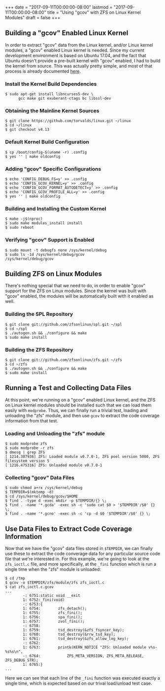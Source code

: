 +++
date = "2017-09-11T00:00:00-08:00"
lastmod = "2017-09-11T00:00:00-08:00"
title = "Using \"gcov\" with ZFS on Linux Kernel Modules"
draft = false
+++

## Building a "gcov" Enabled Linux Kernel

In order to extract "gcov" data from the Linux kernel, and/or Linux
kernel modules, a "gcov" enabled Linux kernel is needed. Since my
current development environment is based on Ubuntu 17.04, and the fact
that Ubuntu doesn't provide a pre-built kernel with "gcov" enabled, I
had to build the kernel from source. This was actually pretty simple,
and most of that process is already documented [here][kernelbuild].

### Install the Kernel Build Dependencies

    $ sudo apt-get install libncurses5-dev \
          gcc make git exuberant-ctags bc libssl-dev

### Obtaining the Mainline Kernel Sources

    $ git clone https://github.com/torvalds/linux.git ~/linux
    $ cd ~/linux
    $ git checkout v4.13

### Default Kernel Build Configuration

    $ cp /boot/config-$(uname -r) .config
    $ yes '' | make oldconfig

### Adding "gcov" Specific Configurations

    $ echo 'CONFIG_DEBUG_FS=y' >> .config
    $ echo 'CONFIG_GCOV_KERNEL=y' >> .config
    $ echo 'CONFIG_GCOV_FORMAT_AUTODETECT=y' >> .config
    $ echo 'CONFIG_GCOV_PROFILE_ALL=y' >> .config
    $ yes '' | make oldconfig

### Building and Installing the Custom Kernel

    $ make -j$(nproc)
    $ sudo make modules_install install
    $ sudo reboot

### Verifying "gcov" Support is Enabled

    $ sudo mount -t debugfs none /sys/kernel/debug
    $ sudo ls -1d /sys/kernel/debug/gcov
    /sys/kernel/debug/gcov

## Building ZFS on Linux Modules

There's nothing special that we need to do, in order to enable "gcov"
support for the ZFS on Linux modules. Since the kernel was built with
"gcov" enabled, the modules will be automatically built with it enabled
as well.

### Building the SPL Repository

    $ git clone git://github.com/zfsonlinux/spl.git ~/spl
    $ cd ~/spl
    $ ./autogen.sh && ./configure && make
    $ sudo make install

### Building the ZFS Repository

    $ git clone git://github.com/zfsonlinux/zfs.git ~/zfs
    $ cd ~/zfs
    $ ./autogen.sh && ./configure && make
    $ sudo make install

## Running a Test and Collecting Data Files

At this point, we're running on a "gcov" enabled Linux kernel, and the
ZFS on Linux kernel modules should be installed such that we can load
them easily with `modprobe`. Thus, we can finally run a trivial test,
loading and unloading the "zfs" module, and then use `gcov` to
extract the code coverage information from that test.

### Loading and Unloading the "zfs" module

    $ sudo modprobe zfs
    $ sudo modprobe -r zfs
    $ dmesg | grep ZFS
    [ 1214.307936] ZFS: Loaded module v0.7.0-1, ZFS pool version 5000, ZFS filesystem version 5
    [ 1216.475316] ZFS: Unloaded module v0.7.0-1

### Collecting "gcov" Data Files

    $ sudo chmod a+rx /sys/kernel/debug
    $ TEMPDIR=$(mktemp -d)
    $ cd /sys/kernel/debug/gcov/$HOME
    $ find . -type d -exec mkdir -p $TEMPDIR/{} \;
    $ find . -name '*.gcda' -exec sh -c 'sudo cat $0 > '$TEMPDIR'/$0' {} \;
    $ find . -name '*.gcno' -exec sh -c 'cp -d $0 '$TEMPDIR'/$0' {} \;

## Use Data Files to Extract Code Coverage Information

Now that we have the "gcov" data files stored in `$TEMPDIR`, we can
finally use these to extract the code converage data for any particular
source code file that we're interested in. For this example, we're going
to look at the `zfs_ioctl.c` file, and more specifically, at the `_fini`
function which is run a single time when the "zfs" module is unloaded:

    $ cd /tmp
    $ gcov -o $TEMPDIR/zfs/module/zfs zfs_ioctl.c
    $ cat zfs_ioctl.c.gcov
    ...
            -: 6751:static void __exit
            1: 6752:_fini(void)
            -: 6753:{
            1: 6754:        zfs_detach();
            1: 6755:        zfs_fini();
            1: 6756:        spa_fini();
            1: 6757:        zvol_fini();
            -: 6758:
            1: 6759:        tsd_destroy(&zfs_fsyncer_key);
            1: 6760:        tsd_destroy(&rrw_tsd_key);
            1: 6761:        tsd_destroy(&zfs_allow_log_key);
            -: 6762:
            1: 6763:        printk(KERN_NOTICE "ZFS: Unloaded module v%s-%s%s\n",
            -: 6764:            ZFS_META_VERSION, ZFS_META_RELEASE, ZFS_DEBUG_STR);
            1: 6765:}
    ...

Here we can see that each line of the `_fini` function was executed
exactly a single time, which is expected based on our trival load/unload
test case.

[kernelbuild]: https://kernelnewbies.org/KernelBuild
